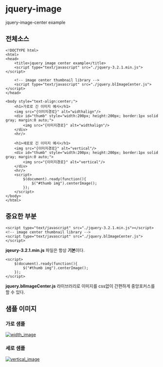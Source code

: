 # jquery-image
jquery-image-center example

## 전체소스
```
<!DOCTYPE html>
<html>
<head>
	<title>jquery image center example</title>
	<script type="text/javascript" src="./jquery-3.2.1.min.js"></script>

	<!-- image center thumbnail library -->
	<script type="text/javascript" src="./jquery.blImageCenter.js"></script>
</head>

<body style="text-align:center;">
	<h1>가로로 긴 이미지 예시</h1>
	<img src="{이미지경로}" alt="widthalign"/>
	<div id="thumb" style="width:200px; height:200px; border:1px solid gray; margin:0 auto;">
		<img src="{이미지경로}" alt="widthalign"/>
	</div>
	<hr/>

	<h1>세로로 긴 이미지 예시</h1>
	<img src="{이미지경로}" alt="vertical"/>
	<div id="thumb" style="width:200px; height:200px; border:1px solid gray; margin:0 auto;">
		<img src="{이미지경로}" alt="vertical"/>
	</div>
	<hr/>	
	<script>
		$(document).ready(function(){
			$("#thumb img").centerImage();
		});
	</script>
</body>
</html>
```
## 중요한 부분
```
<script type="text/javascript" src="./jquery-3.2.1.min.js"></script>
<!-- image center thumbnail library -->
<script type="text/javascript" src="./jquery.blImageCenter.js"></script>
```
**jqeury-3.2.1.min.js** 파일은 항상 **기본**이다.
```
<script>
	$(document).ready(function(){
		$("#thumb img").centerImage();
	});
</script>
```
**jquery.blImageCenter.js** 라이브러리로 이미지를 css없이 간편하게 중앙포커스를 할 수 있다.
## 샘플 이미지
### 가로 샘플
[![width_image](./width.jpg)]("width_image")
### 세로 샘플
[![vertical_image](./width.jpg)]("vertical_image")
